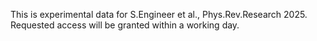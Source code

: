 This is experimental data for S.Engineer et al., Phys.Rev.Research 2025.
Requested access will be granted within a working day.

